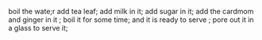 boil the wate;r
add tea leaf;
add milk in it;
add sugar in it;
add the cardmom and ginger in it ;
boil it for some time;
and it is ready to serve ;
pore out it in a glass to serve it;
